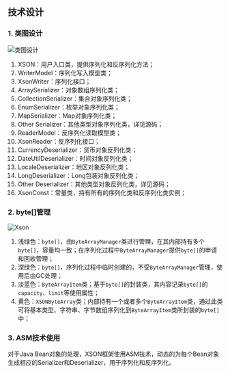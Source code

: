 技术设计
---

### 1. 类图设计

![类图设计](images/03.png)

1. XSON：用户入口类，提供序列化和反序列化方法；
2. WriterModel：序列化写入模型类；
3. XsonWriter：序列化接口；
4. ArraySerializer：对象数组序列化类；
5. CollectionSerializer：集合对象序列化类；
6. EnumSerializer：枚举对象序列化类；
7. MapSerializer：Map对象序列化类；
8. Other Serializer：其他类型对象序列化类，详见源码；
9. ReaderModel：反序列化读取模型类；
10. XsonReader：反序列化接口；
11. CurrencyDeserializer：货币对象反列化类；
12. DateUtilDeserializer：时间对象反列化类；
13. LocaleDeserializer：地区对象反列化类；
14. LongDeserializer：Long包装对象反列化类；
15. Other Deserializer：其他类型对象反列化类，详见源码；
16. XsonConst：常量类，持有所有的序列化类和反序列化类实例；

### 2. byte[]管理

![Xson](images/04.png)

1. 浅绿色：`byte[]`，由`ByteArrayManager`类进行管理，在其内部持有多个`byte[]`，容量均一致；在序列化过程中`ByteArrayManager`提供`byte[]`的申请和回收管理；
2. 深绿色：`byte[]`，序列化过程中临时创建的，不受`ByteArrayManager`管理，使用后由GC处理；
3. 淡蓝色：`ByteArrayItem`类；基于`byte[]`的封装类，其内容记录`byte[]`的`capacity`、`limit`等使用属性；
4. 黄色：`XSONByteArray`类；内部持有一个或者多个`ByteArrayItem`类，通过此类可将基本类型、字符串、字节数组序列化到`ByteArrayItem`类所封装的`byte[]`中；

### 3. ASM技术使用

对于Java Bean对象的处理，XSON框架使用ASM技术，动态的为每个Bean对象生成相应的Serializer和Deserializer，用于序列化和反序列化。